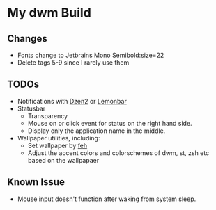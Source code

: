 # My dwm Build

## Changes
- Fonts change to Jetbrains Mono Semibold:size=22
- Delete tags 5-9 since I rarely use them

## TODOs
- Notifications with [Dzen2](https://wiki.archlinux.org/title/Dzen) or [Lemonbar](https://wiki.archlinux.org/title/Lemonbar)
- Statusbar
    - Transparency 
    - Mouse on or click event for status on the right hand side. 
    - Display only the application name in the middle. 
- Wallpaper utilities, including:
    - Set wallpaper by [feh](https://wiki.archlinux.org/title/Feh)
    - Adjust the accent colors and colorschemes of dwm, st, zsh etc based on the wallpapaer 

## Known Issue
- Mouse input doesn't function after waking from system sleep.
